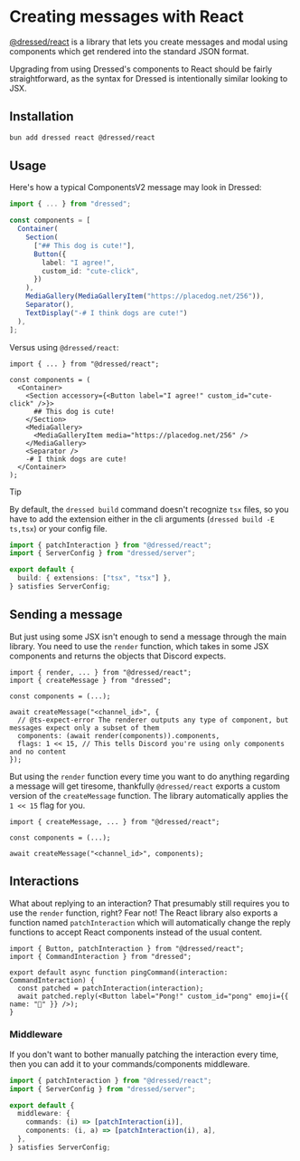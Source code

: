 # Creating messages with React

[@dressed/react](https://www.npmjs.com/package/@dressed/react) is a library that lets you create messages and modal using components which get rendered into the standard JSON format.

Upgrading from using Dressed's components to React should be fairly straightforward, as the syntax for Dressed is intentionally similar looking to JSX.

## Installation

```sh caption="Let's start by installing React and the React lib"
bun add dressed react @dressed/react
```

## Usage

Here's how a typical ComponentsV2 message may look in Dressed:

```ts title="dog.ts" showLineNumbers
import { ... } from "dressed";

const components = [
  Container(
    Section(
      ["## This dog is cute!"],
      Button({
        label: "I agree!",
        custom_id: "cute-click",
      })
    ),
    MediaGallery(MediaGalleryItem("https://placedog.net/256")),
    Separator(),
    TextDisplay("-# I think dogs are cute!")
  ),
];
```

Versus using `@dressed/react`:

```tsx title="dog.tsx" showLineNumbers
import { ... } from "@dressed/react";

const components = (
  <Container>
    <Section accessory={<Button label="I agree!" custom_id="cute-click" />}>
      ## This dog is cute!
    </Section>
    <MediaGallery>
      <MediaGalleryItem media="https://placedog.net/256" />
    </MediaGallery>
    <Separator />
    -# I think dogs are cute!
  </Container>
);
```

> [!TIP]
> By default, the `dressed build` command doesn't recognize `tsx` files, so you have to add the extension either in the cli arguments (`dressed build -E ts,tsx`) or your config file.
>
> ```ts title="dressed.config.ts"
> import { patchInteraction } from "@dressed/react";
> import { ServerConfig } from "dressed/server";
>
> export default {
>   build: { extensions: ["tsx", "tsx"] },
> } satisfies ServerConfig;
> ```

## Sending a message

But just using some JSX isn't enough to send a message through the main library. You need to use the `render` function, which takes in some JSX components and returns the objects that Discord expects.

```tsx title="dog.tsx"
import { render, ... } from "@dressed/react";
import { createMessage } from "dressed";

const components = (...);

await createMessage("<channel_id>", {
  // @ts-expect-error The renderer outputs any type of component, but messages expect only a subset of them
  components: (await render(components)).components,
  flags: 1 << 15, // This tells Discord you're using only components and no content
});
```

But using the `render` function every time you want to do anything regarding a message will get tiresome, thankfully `@dressed/react` exports a custom version of the `createMessage` function. The library automatically applies the `1 << 15` flag for you.

```tsx title="dog.tsx"
import { createMessage, ... } from "@dressed/react";

const components = (...);

await createMessage("<channel_id>", components);
```

## Interactions

What about replying to an interaction? That presumably still requires you to use the `render` function, right? Fear not! The React library also exports a function named `patchInteraction` which will automatically change the reply functions to accept React components instead of the usual content.

```tsx title="ping.tsx"
import { Button, patchInteraction } from "@dressed/react";
import { CommandInteraction } from "dressed";

export default async function pingCommand(interaction: CommandInteraction) {
  const patched = patchInteraction(interaction);
  await patched.reply(<Button label="Pong!" custom_id="pong" emoji={{ name: "🏓" }} />);
}
```

### Middleware

If you don't want to bother manually patching the interaction every time, then you can add it to your commands/components middleware.

```ts title="dressed.config.ts"
import { patchInteraction } from "@dressed/react";
import { ServerConfig } from "dressed/server";

export default {
  middleware: {
    commands: (i) => [patchInteraction(i)],
    components: (i, a) => [patchInteraction(i), a],
  },
} satisfies ServerConfig;
```
